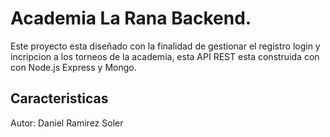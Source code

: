 # Academia La Rana Backend.

Este proyecto esta diseñado con la finalidad de gestionar el registro login y incripcion a los torneos de la academia, esta API REST esta construida con con Node.js Express y Mongo.

## Caracteristicas

Autor: Daniel Ramirez Soler